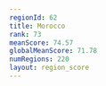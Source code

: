 ```yaml
---
regionId: 62
title: Morocco
rank: 73
meanScore: 74.57
globalMeanScore: 71.78
numRegions: 220
layout: region_score
---
```

